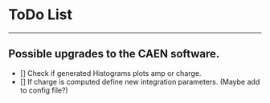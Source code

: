 # ToDo List
-----------
## Possible upgrades to the CAEN software.
 - [] Check if generated Histograms plots amp or charge.
 - [] If charge is computed define new integration parameters. (Maybe add to config file?)
